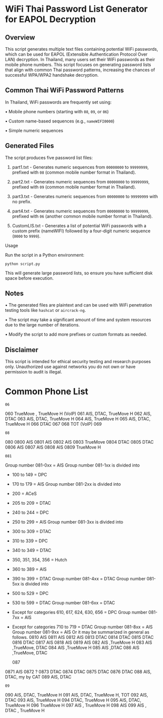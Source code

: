 # WiFi Thai Password List Generator for EAPOL Decryption

## Overview

This script generates multiple text files containing potential WiFi passwords, which can be used for EAPOL (Extensible Authentication Protocol Over LAN) decryption. In Thailand, many users set their WiFi passwords as their mobile phone numbers. This script focuses on generating password lists that align with common Thai password patterns, increasing the chances of successful WPA/WPA2 handshake decryption.


## Common Thai WiFi Password Patterns

In Thailand, WiFi passwords are frequently set using:

 • Mobile phone numbers (starting with ```08```, ```09```, or ```06```)

 • Custom name-based sequences (e.g., ```nameWIFI0000```)

 • Simple numeric sequences


## Generated Files

The script produces five password list files:

 1. part1.txt - Generates numeric sequences from ```00000000``` to ```99999999```, prefixed with ```08``` (common mobile number format in Thailand).

 2. part2.txt - Generates numeric sequences from ```00000000``` to ```99999999```, prefixed with ```09``` (common mobile number format in Thailand).

 3. part3.txt - Generates numeric sequences from ```00000000``` to ```99999999``` with no prefix.

 4. part4.txt - Generates numeric sequences from ```00000000``` to ```99999999```, prefixed with ```06``` (another common mobile number format in Thailand).

 5. CustomLIS.txt - Generates a list of potential WiFi passwords with a custom prefix (nameWIFI) followed by a four-digit numeric sequence (```0000``` to ```9999```).


Usage

Run the script in a Python environment:

```
python script.py
```

This will generate large password lists, so ensure you have sufficient disk space before execution.


## Notes

 • The generated files are plaintext and can be used with WiFi penetration testing tools like ```hashcat``` or ```aircrack-ng```.

 • The script may take a significant amount of time and system resources due to the large number of iterations.

 • Modify the script to add more prefixes or custom formats as needed.


## Disclaimer

This script is intended for ethical security testing and research purposes only. Unauthorized use against networks you do not own or have permission to audit is illegal.



# Common Phone List

	06

060 TrueMove , TrueMove H (VoIP)
061 AIS, DTAC, TrueMove H
062 AIS, DTAC
063 AIS, DTAC, TrueMove H
064 AIS, TrueMove H
065 AIS, DTAC, TrueMove H
066 DTAC
067
068 TOT (VoIP)
069

	08

080
0800 AIS
0801 AIS
0802 AIS
0803 TrueMove
0804 DTAC
0805 DTAC
0806 AIS
0807 AIS
0808 AIS
0809 TrueMove H

	081

Group number 081-0xx = AIS
Group number 081-1xx is divided into
- 100 to 149 = DPC
- 170 to 179 = AIS
Group number 081-2xx is divided into
- 200 = ACeS
- 205 to 209 = DTAC
- 240 to 244 = DPC
- 250 to 299 = AIS
Group number 081-3xx is divided into
- 300 to 309 = DTAC
- 310 to 339 = DPC
- 340 to 349 = DTAC
- 350, 351, 354, 356 = Hutch
- 360 to 389 = AIS
- 390 to 399 = DTAC
Group number 081-4xx = DTAC
Group number 081-5xx is divided into
- 500 to 529 = DPC
- 530 to 599 = DTAC
Group number 081-6xx = DTAC
- Except for categories 610, 617, 624, 630, 656 = DPC
Group number 081-7xx = AIS
- Except for categories 710 to 719 = DTAC
Group number 081-8xx = AIS
Group number 081-9xx = AIS
Or it may be summarized in general as follows.
0810 AIS
0811 AIS
0812 AIS
0813 DTAC
0814 DTAC
0815 DTAC
0816 DTAC
0817 AIS
0818 AIS
0819 AIS
082 AIS ,TrueMove H
083 AIS ,TrueMove, DTAC
084 AIS ,TrueMove H
085 AIS ,DTAC
086 AIS ,TrueMove, DTAC

	087

0871 AIS
0872 ?
0873 DTAC
0874 DTAC
0875 DTAC
0876 DTAC
088 AIS, DTAC, my by CAT
089 AIS, DTAC

	09

090 AIS, DTAC, TrueMove H
091 AIS, DTAC, TrueMove H, TOT
092 AIS, DTAC
093 AIS, TrueMove H
094 DTAC, TrueMove H
095 AIS, DTAC, TrueMove H
096 TrueMove H
097 AIS , TrueMove H
098 AIS
099 AIS , DTAC , TrueMove H
